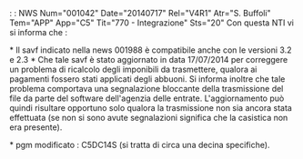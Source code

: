  :  : NWS Num="001042" Date="20140717" Rel="V4R1" Atr="S. Buffoli" Tem="APP" App="C5" Tit="770 - Integrazione" Sts="20"
Con questa NTI vi si informa che : 

\* Il savf indicato nella news 001988 è compatibile anche con le versioni 3.2 e 2.3 
\* Che tale savf è stato aggiornato in data 17/07/2014 per correggere un problema di ricalcolo degli
imponibili da trasmettere, qualora ai pagamenti fossero stati applicati degli abbuoni. Si informa inoltre che tale problema comportava una segnalazione bloccante della trasmissione del file da parte del software dell'agenzia delle entrate. L'aggiornamento può quindi risultare opportuno solo qualora la trasmissione non sia ancora stata effettuata (se non si sono avute segnalazioni significa che la casistica non era presente).

\* pgm modificato :  C5DC14S (si tratta di circa una decina specifiche).

